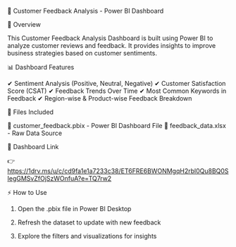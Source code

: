 📢 Customer Feedback Analysis - Power BI Dashboard

📌 Overview

This Customer Feedback Analysis Dashboard is built using Power BI to analyze customer reviews and feedback. It provides insights to improve business strategies based on customer sentiments.

📊 Dashboard Features

✔ Sentiment Analysis (Positive, Neutral, Negative)
✔ Customer Satisfaction Score (CSAT)
✔ Feedback Trends Over Time
✔ Most Common Keywords in Feedback
✔ Region-wise & Product-wise Feedback Breakdown

📂 Files Included

📁 customer_feedback.pbix - Power BI Dashboard File
📁 feedback_data.xlsx - Raw Data Source

🔗 Dashboard Link

👉 https://1drv.ms/u/c/cd9fa1e1a7233c38/ET6FRE6BWONMgqH2rbl0Qu8BQ0SIegGMSvZfOjSzWOnfuA?e=TQ7rw2

⚡ How to Use

1. Open the .pbix file in Power BI Desktop


2. Refresh the dataset to update with new feedback


3. Explore the filters and visualizations for insights
